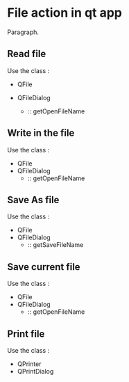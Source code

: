 # File action in qt app 

Paragraph.

## Read file
 Use the class : 
 + QFile
 
 + QFileDialog 
 
    -  :: getOpenFileName

## Write in the file
Use the class :
+ QFile
+ QFileDialog 
    - :: getOpenFileName

## Save As file 
Use the class :
+ QFile
+ QFileDialog 
    - :: getSaveFileName

## Save current file 
Use the class :
+ QFile
+ QFileDialog 
    - :: getOpenFileName

## Print file 

Use the class : 

+ QPrinter 
+ QPrintDialog 
